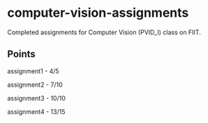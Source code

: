 # computer-vision-assignments
Completed assignments for Computer Vision (PVID_I) class on FIIT.

## Points
assignment1 - 4/5

assignment2 - 7/10

assignment3 - 10/10

assignment4 - 13/15